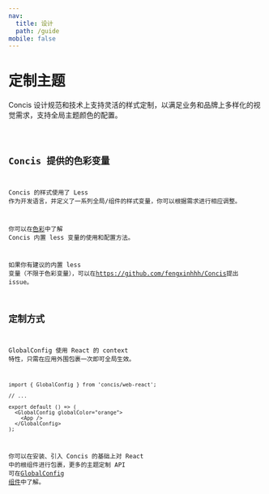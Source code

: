 ```yaml
---
nav:
  title: 设计
  path: /guide
mobile: false
---
```


# 定制主题

Concis 设计规范和技术上支持灵活的样式定制，以满足业务和品牌上多样化的视觉需求，支持全局主题颜色的配置。

<code src="../../packages/concis-react/src/GlobalConfig/demos/index1.tsx" />

## Concis 提供的色彩变量

Concis 的样式使用了 Less 作为开发语言，并定义了一系列全局/组件的样式变量，你可以根据需求进行相应调整。

你可以在<a href="http://react-view-ui.com:92/#/guide/xcolor">色彩</a>中了解 Concis 内置 less 变量的使用和配置方法。

如果你有建议的内置 less 变量（不限于色彩变量），可以在<a href="https://github.com/fengxinhhh/Concis">https://github.com/fengxinhhh/Concis</a>提出 issue。

## 定制方式

GlobalConfig 使用 React 的 context 特性，只需在应用外围包裹一次即可全局生效。

```tsx pure
import { GlobalConfig } from 'concis/web-react';

// ...

export default () => (
  <GlobalConfig globalColor="orange">
    <App />
  </GlobalConfig>
);
```

你可以在安装、引入 Concis 的基础上对 React 中的根组件进行包裹，更多的主题定制 API 可在<a href="http://react-view-ui.com:92/#/common/global-config">GlobalConfig 组件</a>中了解。
